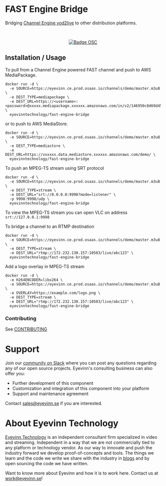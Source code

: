 # FAST Engine Bridge

Bridging [Channel Engine vod2live](https://github.com/Eyevinn/docker-fast) to other distribution platforms.

<br/>

<div align="center">

[![Badge OSC](https://img.shields.io/badge/Evaluate-24243B?style=for-the-badge&logo=data:image/svg+xml;base64,PHN2ZyB3aWR0aD0iMjQiIGhlaWdodD0iMjQiIHZpZXdCb3g9IjAgMCAyNCAyNCIgZmlsbD0ibm9uZSIgeG1sbnM9Imh0dHA6Ly93d3cudzMub3JnLzIwMDAvc3ZnIj4KPGNpcmNsZSBjeD0iMTIiIGN5PSIxMiIgcj0iMTIiIGZpbGw9InVybCgjcGFpbnQwX2xpbmVhcl8yODIxXzMxNjcyKSIvPgo8Y2lyY2xlIGN4PSIxMiIgY3k9IjEyIiByPSI3IiBzdHJva2U9ImJsYWNrIiBzdHJva2Utd2lkdGg9IjIiLz4KPGRlZnM%2BCjxsaW5lYXJHcmFkaWVudCBpZD0icGFpbnQwX2xpbmVhcl8yODIxXzMxNjcyIiB4MT0iMTIiIHkxPSIwIiB4Mj0iMTIiIHkyPSIyNCIgZ3JhZGllbnRVbml0cz0idXNlclNwYWNlT25Vc2UiPgo8c3RvcCBzdG9wLWNvbG9yPSIjQzE4M0ZGIi8%2BCjxzdG9wIG9mZnNldD0iMSIgc3RvcC1jb2xvcj0iIzREQzlGRiIvPgo8L2xpbmVhckdyYWRpZW50Pgo8L2RlZnM%2BCjwvc3ZnPgo%3D)](https://app.osaas.io/browse/eyevinn-channel-engine-bridge)

</div>

## Installation / Usage

To pull from a Channel Engine powered FAST channel and push to AWS MediaPackage.

```
docker run -d \
  -e SOURCE=https://eyevinn.ce.prod.osaas.io/channels/demo/master.m3u8 \
  -e DEST_TYPE=mediapackage \
  -e DEST_URL=https://<username>:<password>@xxxxx.mediapackage.xxxxxx.amazonaws.com/in/v2/146950c8d69d45c7a20f2995803d622e/146950c8d69d45c7a20f2995803d622e/channel \
  eyevinntechnology/fast-engine-bridge
```

or to push to AWS MediaStore.

```
docker run -d \
  -e SOURCE=https://eyevinn.ce.prod.osaas.io/channels/demo/master.m3u8 \
  -e DEST_TYPE=mediastore \
  -e DEST_URL=https://xxxxxx.data.mediastore.xxxxxx.amazonaws.com/demo/ \
  eyevinntechnology/fast-engine-bridge
```

To push an MPEG-TS stream using SRT protocol

```
docker run -d \
  -e SOURCE=https://eyevinn.ce.prod.osaas.io/channels/demo/master.m3u8 \
  -e DEST_TYPE=stream \
  -e DEST_URL="srt://0.0.0.0:9998?mode=listener" \
  -p 9998:9998/udp \
  eyevinntechnology/fast-engine-bridge
```

To view the MPEG-TS stream you can open VLC on address `srt://127.0.0.1:9998`

To bridge a channel to an RTMP destination

```
docker run -d \
  -e SOURCE=https://eyevinn.ce.prod.osaas.io/channels/demo/master.m3u8 \
  -e DEST_TYPE=stream \
  -e DEST_URL="rtmp://172.232.130.157:10503/live/abc123" \
  eyevinntechnology/fast-engine-bridge
```

Add a logo overlay in MPEG-TS stream

```
docker run -d \
  -e H264ENCODER=libx264 \
  -e SOURCE=https://eyevinn.ce.prod.osaas.io/channels/demo/master.m3u8 \
  -e OVERLAY=https://example.com/logo.png \
  -e DEST_TYPE=stream \
  -e DEST_URL="rtmp://172.232.130.157:10503/live/abc123" \
  eyevinntechnology/fast-engine-bridge
```

<!--
## Development

Add clear instructions on how to start development of the project here

-->

### Contributing

See [CONTRIBUTING](CONTRIBUTING.md)

# Support

Join our [community on Slack](http://slack.streamingtech.se) where you can post any questions regarding any of our open source projects. Eyevinn's consulting business can also offer you:

- Further development of this component
- Customization and integration of this component into your platform
- Support and maintenance agreement

Contact [sales@eyevinn.se](mailto:sales@eyevinn.se) if you are interested.

# About Eyevinn Technology

[Eyevinn Technology](https://www.eyevinntechnology.se) is an independent consultant firm specialized in video and streaming. Independent in a way that we are not commercially tied to any platform or technology vendor. As our way to innovate and push the industry forward we develop proof-of-concepts and tools. The things we learn and the code we write we share with the industry in [blogs](https://dev.to/video) and by open sourcing the code we have written.

Want to know more about Eyevinn and how it is to work here. Contact us at work@eyevinn.se!
